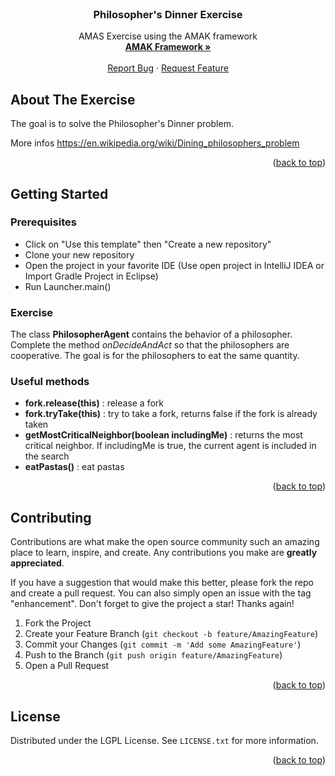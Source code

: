 <!-- Improved compatibility of back to top link: See: https://github.com/othneildrew/Best-README-Template/pull/73 -->


<!-- PROJECT SHIELDS -->
<!--
*** I'm using markdown "reference style" links for readability.
*** Reference links are enclosed in brackets [ ] instead of parentheses ( ).
*** See the bottom of this document for the declaration of the reference variables
*** for contributors-url, forks-url, etc. This is an optional, concise syntax you may use.
*** https://www.markdownguide.org/basic-syntax/#reference-style-links
-->



<!-- PROJECT LOGO -->
<br />
<div align="center">

<h3 align="center">Philosopher's Dinner Exercise</h3>

  <p align="center">
    AMAS Exercise using the AMAK framework
    <br />
    <a href="https://github.com/alexandreprl/amak"><strong>AMAK Framework »</strong></a>
    <br />
    <br />
    <a href="https://github.com/alexandreprl/amak-exercise-philosophers-dinner/issues">Report Bug</a>
    ·
    <a href="https://github.com/alexandreprl/amak-exercise-philosophers-dinner/issues">Request Feature</a>
  </p>
</div>



<!-- ABOUT THE PROJECT -->
## About The Exercise

The goal is to solve the Philosopher's Dinner problem.

More infos https://en.wikipedia.org/wiki/Dining_philosophers_problem

<p align="right">(<a href="#readme-top">back to top</a>)</p>

<!-- GETTING STARTED -->
## Getting Started

### Prerequisites

* Click on "Use this template" then "Create a new repository"
* Clone your new repository
* Open the project in your favorite IDE (Use open project in IntelliJ IDEA or Import Gradle Project in Eclipse)
* Run Launcher.main()

### Exercise

The class __PhilosopherAgent__ contains the behavior of a philosopher. Complete the method _onDecideAndAct_ so that the philosophers are cooperative. The goal is for the philosophers to eat the same quantity.

### Useful methods

* __fork.release(this)__ : release a fork
* __fork.tryTake(this)__ : try to take a fork, returns false if the fork is already taken
* __getMostCriticalNeighbor(boolean includingMe)__ : returns the most critical neighbor. If includingMe is true, the current agent is included in the search
* __eatPastas()__ : eat pastas

<p align="right">(<a href="#readme-top">back to top</a>)</p>



<!-- CONTRIBUTING -->
## Contributing

Contributions are what make the open source community such an amazing place to learn, inspire, and create. Any contributions you make are **greatly appreciated**.

If you have a suggestion that would make this better, please fork the repo and create a pull request. You can also simply open an issue with the tag "enhancement".
Don't forget to give the project a star! Thanks again!

1. Fork the Project
2. Create your Feature Branch (`git checkout -b feature/AmazingFeature`)
3. Commit your Changes (`git commit -m 'Add some AmazingFeature'`)
4. Push to the Branch (`git push origin feature/AmazingFeature`)
5. Open a Pull Request

<p align="right">(<a href="#readme-top">back to top</a>)</p>



<!-- LICENSE -->
## License

Distributed under the LGPL License. See `LICENSE.txt` for more information.

<p align="right">(<a href="#readme-top">back to top</a>)</p>




